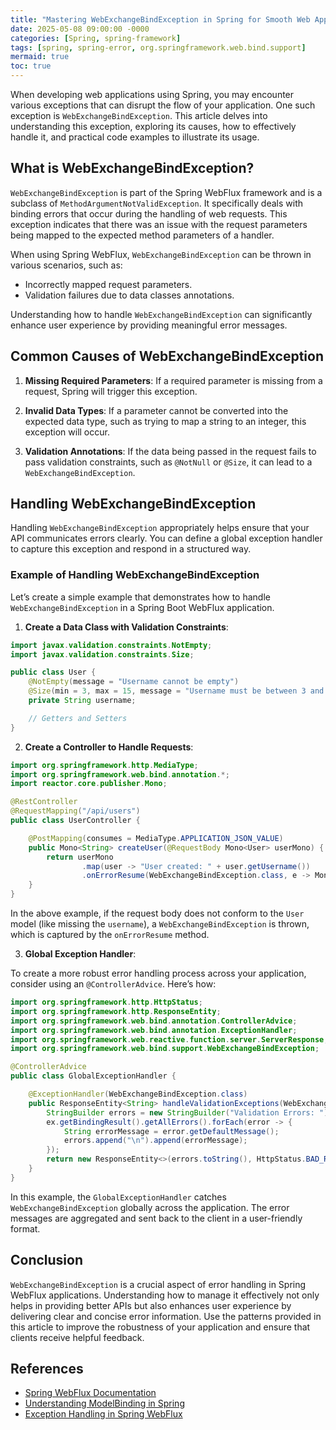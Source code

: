 ```yaml
---
title: "Mastering WebExchangeBindException in Spring for Smooth Web Application Development"
date: 2025-05-08 09:00:00 -0000
categories: [Spring, spring-framework]
tags: [spring, spring-error, org.springframework.web.bind.support]
mermaid: true
toc: true
---
```



When developing web applications using Spring, you may encounter various exceptions that can disrupt the flow of your application. One such exception is `WebExchangeBindException`. This article delves into understanding this exception, exploring its causes, how to effectively handle it, and practical code examples to illustrate its usage. 

## What is WebExchangeBindException?

`WebExchangeBindException` is part of the Spring WebFlux framework and is a subclass of `MethodArgumentNotValidException`. It specifically deals with binding errors that occur during the handling of web requests. This exception indicates that there was an issue with the request parameters being mapped to the expected method parameters of a handler.

When using Spring WebFlux, `WebExchangeBindException` can be thrown in various scenarios, such as:

- Incorrectly mapped request parameters.
- Validation failures due to data classes annotations.

Understanding how to handle `WebExchangeBindException` can significantly enhance user experience by providing meaningful error messages.

## Common Causes of WebExchangeBindException

1. **Missing Required Parameters**:
   If a required parameter is missing from a request, Spring will trigger this exception.

2. **Invalid Data Types**:
   If a parameter cannot be converted into the expected data type, such as trying to map a string to an integer, this exception will occur.

3. **Validation Annotations**:
   If the data being passed in the request fails to pass validation constraints, such as `@NotNull` or `@Size`, it can lead to a `WebExchangeBindException`.

## Handling WebExchangeBindException

Handling `WebExchangeBindException` appropriately helps ensure that your API communicates errors clearly. You can define a global exception handler to capture this exception and respond in a structured way.

### Example of Handling WebExchangeBindException

Let’s create a simple example that demonstrates how to handle `WebExchangeBindException` in a Spring Boot WebFlux application.

1. **Create a Data Class with Validation Constraints**:

```java
import javax.validation.constraints.NotEmpty;
import javax.validation.constraints.Size;

public class User {
    @NotEmpty(message = "Username cannot be empty")
    @Size(min = 3, max = 15, message = "Username must be between 3 and 15 characters")
    private String username;

    // Getters and Setters
}
```

2. **Create a Controller to Handle Requests**:

```java
import org.springframework.http.MediaType;
import org.springframework.web.bind.annotation.*;
import reactor.core.publisher.Mono;

@RestController
@RequestMapping("/api/users")
public class UserController {

    @PostMapping(consumes = MediaType.APPLICATION_JSON_VALUE)
    public Mono<String> createUser(@RequestBody Mono<User> userMono) {
        return userMono
                .map(user -> "User created: " + user.getUsername())
                .onErrorResume(WebExchangeBindException.class, e -> Mono.just("Error: " + e.getBindingResult().getAllErrors()));
    }
}
```

In the above example, if the request body does not conform to the `User` model (like missing the `username`), a `WebExchangeBindException` is thrown, which is captured by the `onErrorResume` method.

3. **Global Exception Handler**:

To create a more robust error handling process across your application, consider using an `@ControllerAdvice`. Here’s how:

```java
import org.springframework.http.HttpStatus;
import org.springframework.http.ResponseEntity;
import org.springframework.web.bind.annotation.ControllerAdvice;
import org.springframework.web.bind.annotation.ExceptionHandler;
import org.springframework.web.reactive.function.server.ServerResponse;
import org.springframework.web.bind.support.WebExchangeBindException;

@ControllerAdvice
public class GlobalExceptionHandler {

    @ExceptionHandler(WebExchangeBindException.class)
    public ResponseEntity<String> handleValidationExceptions(WebExchangeBindException ex) {
        StringBuilder errors = new StringBuilder("Validation Errors: ");
        ex.getBindingResult().getAllErrors().forEach(error -> {
            String errorMessage = error.getDefaultMessage();
            errors.append("\n").append(errorMessage);
        });
        return new ResponseEntity<>(errors.toString(), HttpStatus.BAD_REQUEST);
    }
}
```

In this example, the `GlobalExceptionHandler` catches `WebExchangeBindException` globally across the application. The error messages are aggregated and sent back to the client in a user-friendly format.

## Conclusion

`WebExchangeBindException` is a crucial aspect of error handling in Spring WebFlux applications. Understanding how to manage it effectively not only helps in providing better APIs but also enhances user experience by delivering clear and concise error information. Use the patterns provided in this article to improve the robustness of your application and ensure that clients receive helpful feedback.

## References

- [Spring WebFlux Documentation](https://docs.spring.io/spring-framework/docs/current/reference/html/web-reactive.html)
- [Understanding ModelBinding in Spring](https://docs.spring.io/spring-framework/docs/current/reference/html/web.html#mvc-ann-model-binding)
- [Exception Handling in Spring WebFlux](https://docs.spring.io/spring-framework/docs/current/reference/html/web-reactive.html#webflux-exception-handling)